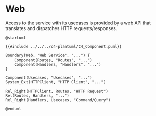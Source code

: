 # Web

Access to the service with its usecases is provided by a web API
that translates and dispatches HTTP requests/responses.

```plantuml
@startuml

{{#include ../../../c4-plantuml/C4_Component.puml}}

Boundary(Web, "Web Service", "...") {
    Component(Routes, "Routes", "...")
    Component(Handlers, "Handlers", "...")
}

Component(Usecases, "Usecases", "...")
System_Ext(HTTPClient, "HTTP Client", "...")

Rel_Right(HTTPClient, Routes, "HTTP Request")
Rel(Routes, Handlers, "...")
Rel_Right(Handlers, Usecases, "Command/Query")

@enduml
```
